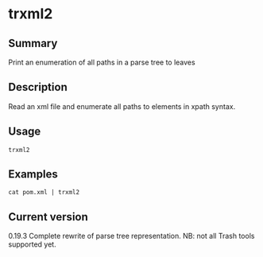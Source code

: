 # trxml2

## Summary

Print an enumeration of all paths in a parse tree to leaves

## Description

Read an xml file and enumerate all paths to elements in xpath syntax.

## Usage

    trxml2

## Examples

    cat pom.xml | trxml2

## Current version

0.19.3 Complete rewrite of parse tree representation. NB: not all Trash tools supported yet.
